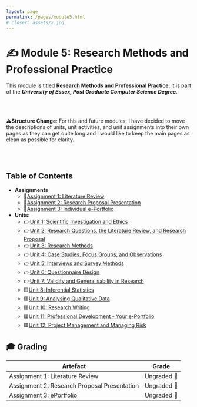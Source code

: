 ```yaml
---
layout: page
permalink: /pages/module5.html
# closer: assets/x.jpg
---
```


# ✍️ Module 5: Research Methods and Professional Practice

This module is titled **Research Methods and Professional Practice**, it is part of the ***University of Essex, Post Graduate Computer Science Degree***.

<br/>
<br/>

⚠️**Structure Change**: For this and future modules, I have decided to move the descriptions of units, unit activities, and unit assignments into their own pages as they can get quite long and I would like to keep the main pages as clean as possible for clarity.

<br/>
<br/>

## Table of Contents

- **Assignments**
  - 📃[Assignment 1: Literature Review](/pages/module5/assignment1/m5a1.html)
  - 📃[Assignment 2: Research Proposal Presentation](/pages/module5/assignment2/m5a2.html)
  - 📃[Assignment 3: Individual e-Portfolio](/pages/module5/assignment3/m5a3.html)
- **Units**:
  - 👉[Unit 1: Scientific Investigation and Ethics](/pages/module5/unit-assignments/unit1/m5u1.html)
  - 👉[Unit 2: Research Questions, the Literature Review, and Research Proposal](/pages/module5/unit-assignments/unit2/m5u2.html)
  - 👉[Unit 3: Research Methods](/pages/module5/unit-assignments/unit3/m5u3.html)
  - 👉[Unit 4: Case Studies, Focus Groups, and Observations](/pages/module5/unit-assignments/unit4/m5u4.html)
  - 👉[Unit 5: Interviews and Survey Methods](/pages/module5/unit-assignments/unit5/m5u5.html)
  - 👉[Unit 6: Questionnaire Design](/pages/module5/unit-assignments/unit6/m5u6.html)
  - 👉[Unit 7: Validity and Generalisability in Research](/pages/module5/unit-assignments/unit7/m5u7.html)
  - 🟨[Unit 8: Inferential Statistics](/pages/module5/unit-assignments/unit8/m5u8.html)
  - 🟥[Unit 9: Analysing Qualitative Data](/pages/module5/unit-assignments/unit9/m5u9.html)
  - 🟥[Unit 10: Research Writing](/pages/module5/unit-assignments/unit10/m5u10.html)
  - 🟥[Unit 11: Professional Development - Your e-Portfolio](/pages/module5/unit-assignments/unit11/m5u11.html)
  - 🟥[Unit 12: Project Management and Managing Risk](/pages/module5/unit-assignments/unit12/m5u12.html)

## 🎓 Grading

| Artefact                           | Grade                |
| ---------------------------------- | -------------------- |
| Assignment 1: Literature Review | Ungraded 🚧 |
| Assignment 2: Research Proposal Presentation | Ungraded 🚧 |
| Assignment 3: ePortfolio | Ungraded 🚧 |  
